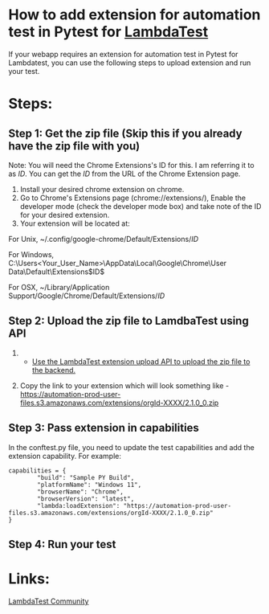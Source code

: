 # How to add extension for automation test in Pytest for [LambdaTest](https://www.lambdatest.com/?utm_source=github&utm_medium=repo&utm_campaign=Pytest-add-extension)

If your webapp requires an extension for automation test in Pytest for Lambdatest, you can use the following steps to upload extension and run your test.

# Steps:

## Step 1: Get the zip file (Skip this if you already have the zip file with you)

Note: You will need the Chrome Extensions's ID for this. I am referring it to as $ID$. You can get the $ID$ from the URL of the Chrome Extension page.
1. Install your desired chrome extension on chrome.
2. Go to Chrome's Extensions page (chrome://extensions/), Enable the developer mode (check the developer mode box) and take note of the ID for your desired extension.
3. Your extension will be located at:

For Unix, ~/.config/google-chrome/Default/Extensions/$ID$

For Windows, C:\Users\<Your_User_Name>\AppData\Local\Google\Chrome\User Data\Default\Extensions\$ID$

For OSX, ~/Library/Application Support/Google/Chrome/Default/Extensions/$ID$

## Step 2: Upload the zip file to LamdbaTest using API

1. * [Use the LambdaTest extension upload API to upload the zip file to the backend.](https://www.lambdatest.com/support/api-doc/#/extensions/UploadExtensions)

2. Copy the link to your extension which will look something like - https://automation-prod-user-files.s3.amazonaws.com/extensions/orgId-XXXX/2.1.0_0.zip

## Step 3: Pass extension in capabilities

In the conftest.py file, you need to update the test capabilities and add the extension capability. For example:

```
capabilities = {
        "build": "Sample PY Build",
        "platformName": "Windows 11",
        "browserName": "Chrome",
        "browserVersion": "latest",
        "lambda:loadExtension": "https://automation-prod-user-files.s3.amazonaws.com/extensions/orgId-XXXX/2.1.0_0.zip"
}
```

## Step 4: Run your test

# Links:

[LambdaTest Community](http://community.lambdatest.com/)

